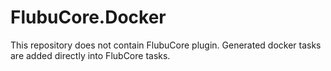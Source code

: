 # FlubuCore.Docker

This repository does not contain FlubuCore plugin. Generated docker tasks are added directly into FlubCore tasks.
